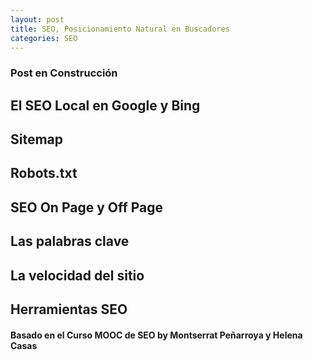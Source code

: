 ```yaml
---
layout: post
title: SEO, Posicionamiento Natural en Buscadores
categories: SEO
---
```


### Post en Construcción

## El SEO Local en Google y Bing

## Sitemap

## Robots.txt

## SEO On Page y Off Page

## Las palabras clave 

## La velocidad del sitio 

## Herramientas SEO

#### Basado en el Curso MOOC de SEO by Montserrat Peñarroya y Helena Casas
